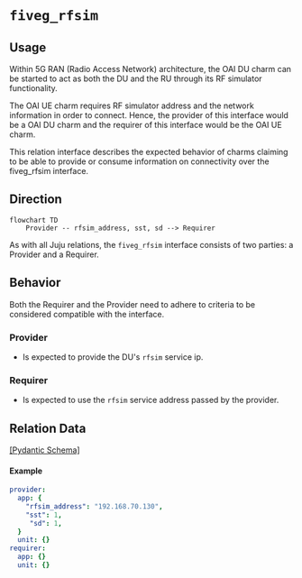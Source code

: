 # `fiveg_rfsim`

## Usage

Within 5G RAN (Radio Access Network) architecture, the OAI DU charm can be started to act as both the DU and the RU through its RF simulator functionality. 

The OAI UE charm requires RF simulator address and the network information in order to connect. Hence, the provider of this interface would be a OAI DU charm and the requirer of this interface would be the OAI UE charm.

This relation interface describes the expected behavior of charms claiming to be able to provide or consume information on connectivity over the fiveg_rfsim interface.

## Direction

```mermaid
flowchart TD
    Provider -- rfsim_address, sst, sd --> Requirer
```

As with all Juju relations, the `fiveg_rfsim` interface consists of two parties: a Provider and a Requirer.

## Behavior

Both the Requirer and the Provider need to adhere to criteria to be considered compatible with the interface.

### Provider

- Is expected to provide the DU's `rfsim` service ip.

### Requirer

- Is expected to use the `rfsim` service address passed by the provider.

## Relation Data

[\[Pydantic Schema\]](./schema.py)

#### Example

```yaml
provider:
  app: {
    "rfsim_address": "192.168.70.130",
    "sst": 1,
     "sd": 1,
  }
  unit: {}
requirer:
  app: {}
  unit: {}
```
